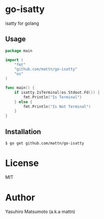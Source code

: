 # go-isatty

isatty for golang

## Usage

```go
package main

import (
	"fmt"
	"github.com/mattn/go-isatty"
	"os"
)

func main() {
	if isatty.IsTerminal(os.Stdout.Fd()) {
		fmt.Println("Is Terminal")
	} else {
		fmt.Println("Is Not Terminal")
	}
}
```

## Installation

```
$ go get github.com/mattn/go-isatty
```

# License

MIT

# Author

Yasuhiro Matsumoto (a.k.a mattn)
